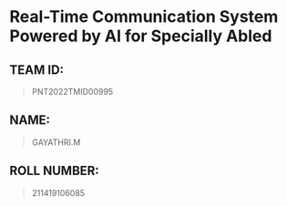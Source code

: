 # Real-Time Communication System Powered by AI for Specially Abled

## TEAM ID:
> PNT2022TMID00995

## NAME:
> GAYATHRI.M

## ROLL NUMBER:
> 211419106085
